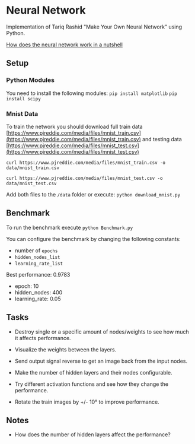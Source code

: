 # Neural Network
Implementation of Tariq Rashid "Make Your Own Neural Network" using Python.

[How does the neural network work in a nutshell](Nutshell.md "How does the neural network work in a nutshell")

## Setup
### Python Modules
You need to install the following modules:
`pip install matplotlib`
`pip install scipy`

### Mnist Data
To train the network you should download full train data 
[https://www.pjreddie.com/media/files/mnist_train.csv](https://www.pjreddie.com/media/files/mnist_train.csv)
and testing data [https://www.pjreddie.com/media/files/mnist_test.csv](https://www.pjreddie.com/media/files/mnist_test.csv)

`curl https://www.pjreddie.com/media/files/mnist_train.csv -o data/mnist_train.csv`

`curl https://www.pjreddie.com/media/files/mnist_test.csv -o data/mnist_test.csv`

Add both files to the `/data` folder or execute: `python download_mnist.py`

## Benchmark 
To run the benchmark execute `python Benchmark.py`

You can configure the benchmark by changing the following constants:
- number of `epochs`
- `hidden_nodes_list`
- `learning_rate_list`

Best performance:  0.9783
 - epoch:  10
 - hidden_nodes:  400
 - learning_rate:  0.05

## Tasks
* Destroy single or a specific amount of nodes/weights to see how much it affects performance.

* Visualize the weights between the layers.

* Send output signal reverse to get an image back from the input nodes.

* Make the number of hidden layers and their nodes configurable.

* Try different activation functions and see how they change the performance.

* Rotate the train images by +/- 10° to improve performance.

## Notes
* How does the number of hidden layers affect the performance?
